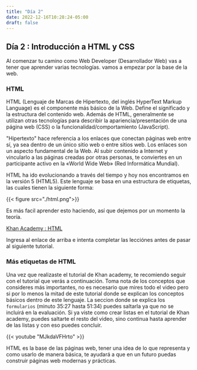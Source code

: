 ```yaml
---
title: "Día 2"
date: 2022-12-16T10:28:24-05:00 
draft: false
---
```


## Día 2 : Introducción a HTML y CSS

Al comenzar tu camino como Web Developer (Desarrollador Web) vas a tener que aprender varias tecnologías. vamos a empezar por la base de la web. 

### HTML

HTML (Lenguaje de Marcas de Hipertexto, del inglés HyperText Markup Language) es el componente más básico de la Web. Define el significado y la estructura del contenido web. Además de HTML, generalmente se utilizan otras tecnologías para describir la apariencia/presentación de una página web (CSS) o la funcionalidad/comportamiento (JavaScript).

"Hipertexto" hace referencia a los enlaces que conectan páginas web entre sí, ya sea dentro de un único sitio web o entre sitios web. Los enlaces son un aspecto fundamental de la Web. Al subir contenido a Internet y vincularlo a las páginas creadas por otras personas, te conviertes en un participante activo en la «World Wide Web» (Red Informática Mundial).

HTML ha ido evolucionando a través del tiempo y hoy nos encontramos en la versión 5 (HTML5). Este lenguaje se basa en una estructura de etiquetas, las cuales tienen la siguiente forma:

<!-- Cambiar imagen, el ejemplo es errado -->

{{< figure src="./html.png">}}

Es más facil aprender esto haciendo, así que dejemos por un momento la teoría.

[Khan Academy : HTML](https://es.khanacademy.org/computing/computer-programming/html-css/intro-to-html/v/making-webpages-intro)

Ingresa al enlace de arriba e intenta completar las lecciónes antes de pasar al siguiente tutorial.

<!-- ### Instalación de VS code

Antes de continuar con el siguiente apartado, es importante que puedas instalar un programa en tu pc para que escribir código sea mas facil, este es **VS code**, sigue las instrucciones de este video para que lo instales 😄

{{< youtube lhndxjnUEgY >}} -->

### Más etiquetas de HTML

Una vez que realizaste el tutorial de Khan academy, te recomiendo seguir con el tutorial que verás a continuación. Toma nota de los conceptos que consideres más importantes, no es necesario que mires todo el video pero si por lo menos la mitad de este tutorial donde se explican los conceptos básicos dentro de este lenguaje. La seccion donde se explica los `formularios` (minuto 35:27 hasta 51:34) puedes saltarla ya que no se incluirá en la evaluación. Si ya viste como crear listas en el tutorial de Khan academy, puedes saltarte el resto del video, sino continua hasta aprender de las listas y con eso puedes concluir.

{{< youtube "MJkdaVFHrto" >}}

HTML es la base de las páginas web, tener una idea de lo que representa y como usarlo de manera básica, te ayudará a que en un futuro puedas construir páginas web modernas y prácticas.


